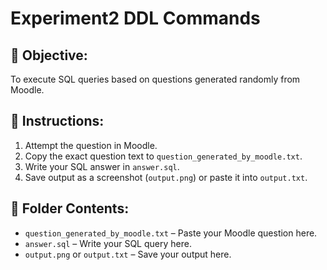 # Experiment2 DDL Commands

## 🎯 Objective:
To execute SQL queries based on questions generated randomly from Moodle.

## 📝 Instructions:
1. Attempt the question in Moodle.
2. Copy the exact question text to `question_generated_by_moodle.txt`.
3. Write your SQL answer in `answer.sql`.
4. Save output as a screenshot (`output.png`) or paste it into `output.txt`.

## 📁 Folder Contents:
- `question_generated_by_moodle.txt` – Paste your Moodle question here.
- `answer.sql` – Write your SQL query here.
- `output.png` or `output.txt` – Save your output here.

